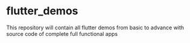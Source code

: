 # flutter_demos
This repository will contain all flutter demos from basic to advance with source code of complete full functional apps

